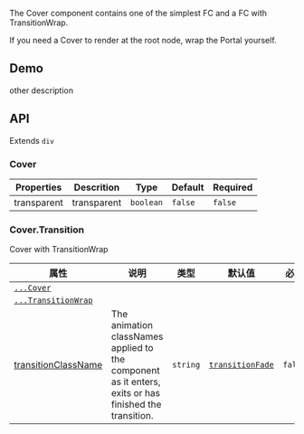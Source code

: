 The Cover component contains one of the simplest FC and a FC with TransitionWrap.

If you need a Cover to render at the root node, wrap the Portal yourself.

## Demo

other description

## API

Extends `div`

### Cover

| Properties  | Descrition  | Type      | Default | Required |
| ----------- | ----------- | --------- | ------- | -------- |
| transparent | transparent | `boolean` | `false` | `false`  |

### Cover.Transition

Cover with TransitionWrap

| 属性 | 说明 | 类型 | 默认值 | 必填 |
| --- | --- | --- | --- | --- |
| [`...Cover`](#/document/Cover) |  |  |  |  |
| [`...TransitionWrap`](#/document/TransitionWrap) |  |  |  |  |
| [transitionClassName](#/document/TransitionWrap) | The animation classNames applied to the component as it enters, exits or has finished the transition. | `string` | [`transitionFade`](#/document/_util) | `false` |
